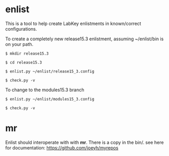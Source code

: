 # enlist

This is a tool to help create LabKey enlistments in known/correct configurations.
  
To create a completely new release15.3 enlistment, assuming ~/enlist/bin is on your path.

```
$ mkdir release15.3

$ cd release15.3

$ enlist.py ~/enlist/release15_3.config

$ check.py -v
```

To change to the modules15.3 branch
```
$ enlist.py ~/enlist/modules15_3.config

$ check.py -v
```

# mr
Enlist should interoperate with with **mr**. There is a copy in the bin/. see here for documentation: https://github.com/joeyh/myrepos
